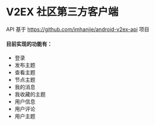 # V2EX 社区第三方客户端

API 基于 https://github.com/imhanjie/android-v2ex-api 项目

#### 目前实现的功能有：
- 登录
- 发布主题
- 查看主题
- 节点主题
- 我的消息
- 我收藏的主题
- 用户信息
- 用户评论
- 用户主题
